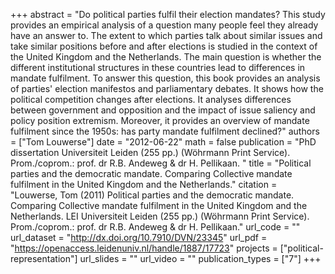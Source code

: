+++
abstract = "Do  political  parties  fulfil  their  election  mandates?  This  study  provides an empirical analysis of a question many people feel they already have an answer to. The extent to which parties talk about similar issues and take similar positions before  and  after  elections  is  studied  in  the  context  of  the  United  Kingdom and the Netherlands. The main question is whether the different institutional structures in these countries lead to differences in  mandate fulfilment. To  answer  this  question,  this  book  provides  an  analysis  of  parties' election manifestos and parliamentary debates. It shows how the political competition changes  after  elections.  It  analyses  differences  between  government  and  opposition  and  the  impact  of  issue  saliency  and  policy  position  extremism.  Moreover, it provides an overview of mandate fulfilment since the 1950s: has party mandate fulfilment declined?"
authors = ["Tom Louwerse"]
date = "2012-06-22"
math = false
publication = "PhD dissertation Universiteit Leiden (255 pp.) (Wöhrmann Print Service). Prom./coprom.: prof. dr R.B. Andeweg & dr H. Pellikaan. "
title = "Political parties and the democratic mandate. Comparing Collective mandate fulfilment in the United Kingdom and the Netherlands."
citation = "Louwerse, Tom (2011) Political parties and the democratic mandate. Comparing Collective mandate fulfilment in the United Kingdom and the Netherlands. LEI Universiteit Leiden (255 pp.) (Wöhrmann Print Service). Prom./coprom.: prof. dr R.B. Andeweg & dr H. Pellikaan."
url_code = ""
url_dataset = "http://dx.doi.org/10.7910/DVN/23345"
url_pdf = "https://openaccess.leidenuniv.nl/handle/1887/17723"
projects = ["political-representation"]
url_slides = ""
url_video = ""
publication_types = ["7"]
+++
 